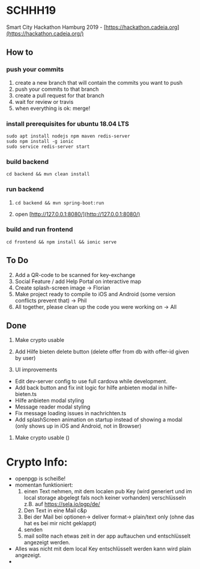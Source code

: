# SCHHH19
Smart City Hackathon Hamburg 2019 - [https://hackathon.cadeia.org](https://hackathon.cadeia.org/)

## How to

### push your commits
1. create a new branch that will contain the commits you want to push
2. push your commits to that branch
3. create a pull request for that branch
4. wait for review or travis
5. when everything is ok: merge!

### install prerequisites for ubuntu 18.04 LTS
```
sudo apt install nodejs npm maven redis-server
sudo npm install -g ionic 
sudo service redis-server start
```

### build backend
```
cd backend && mvn clean install
```

### run backend
1. ```
   cd backend && mvn spring-boot:run
   ```
2. open [http://127.0.0.1:8080/](http://127.0.0.1:8080/)

### build and run frontend
```
cd frontend && npm install && ionic serve
```


## To Do

2. Add a QR-code to be scanned for key-exchange
4. Social Feature / add Help Portal on interactive map
5. Create splash-screen image -> Florian 
7. Make project ready to compile to iOS and Android (some version conflicts prevent that) -> Phil 
8. All together, please clean up the code you were working on -> All

## Done
1. Make crypto usable

6. Add Hilfe bieten delete button (delete offer from db with offer-id given by user)

3. UI improvements
- Edit dev-server config to use full cardova while development. 
- Add back button and fix init logic for hilfe anbieten modal in hilfe-bieten.ts
- Hilfe anbieten modal styling
- Message reader modal styling
- Fix message loading issues in nachrichten.ts 
- Add splashScreen animation on startup instead of showing a modal (only shows up in iOS and Android, not in Browser)

1. Make crypto usable ()
# Crypto Info:
- openpgp is scheiße!
- momentan funktioniert:
  1. einen Text nehmen, mit dem localen pub Key (wird generiert und im local storage abgelegt fals noch keiner vorhanden) verschlüsseln z.B. auf https://sela.io/pgp/de/
  2. Den Text in eine Mail c&p 
  3. Bei der Mail bei optionen-> deliver format-> plain/text only (ohne das hat es bei mir nicht geklappt)
  4. senden
  5. mail sollte nach etwas zeit in der app auftauchen und entschlüsselt angezeigt werden.
- Alles was nicht mit dem local Key entschlüsselt werden kann wird plain angezeigt.
- 